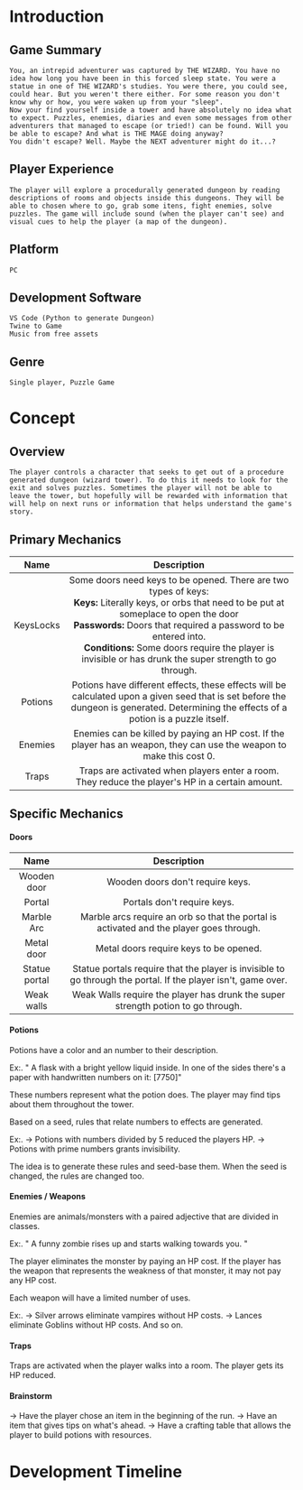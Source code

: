 # Introduction

## Game Summary
	You, an intrepid adventurer was captured by THE WIZARD. You have no idea how long you have been in this forced sleep state. You were a statue in one of THE WIZARD's studies. You were there, you could see, could hear. But you weren't there either. For some reason you don't know why or how, you were waken up from your "sleep".
	Now your find yourself inside a tower and have absolutely no idea what to expect. Puzzles, enemies, diaries and even some messages from other adventurers that managed to escape (or tried!) can be found. Will you be able to escape? And what is THE MAGE doing anyway?
	You didn't escape? Well. Maybe the NEXT adventurer might do it...?
## Player Experience
	The player will explore a procedurally generated dungeon by reading descriptions of rooms and objects inside this dungeons. They will be able to chosen where to go, grab some itens, fight enemies, solve puzzles. The game will include sound (when the player can't see) and visual cues to help the player (a map of the dungeon).
## Platform
	PC
## Development Software
	VS Code (Python to generate Dungeon)
	Twine to Game
	Music from free assets
## Genre
	Single player, Puzzle Game
# Concept
## Overview
	The player controls a character that seeks to get out of a procedure generated dungeon (wizard tower). To do this it needs to look for the exit and solves puzzles. Sometimes the player will not be able to leave the tower, but hopefully will be rewarded with information that will help on next runs or information that helps understand the game's story. 

## Primary Mechanics

| **Name** | **Description** | 
| :--: | :--: |
| KeysLocks | Some doors need keys to be opened. There are two types of keys:<br>**Keys:** Literally keys, or orbs that need to be put at someplace to open the door<br>**Passwords:** Doors that required a password to be entered into.<br>**Conditions:** Some doors require the player is invisible or has drunk the super strength to go through.   | 
| Potions | Potions have different effects, these effects will be calculated upon a given seed that is set before the dungeon is generated. Determining the effects of a potion is a puzzle itself. | 
| Enemies | Enemies can be killed by paying an HP cost. If the player has an weapon, they can use the weapon to make this cost 0. | 
| Traps | Traps are activated when players enter a room. They reduce the player's HP in a certain amount. | 

## Specific Mechanics

#### Doors
| **Name** | **Description** |
| :--: | :--: |
| Wooden door | Wooden doors don't require keys. |
| Portal | Portals don't require keys. |
| Marble Arc | Marble arcs require an orb so that the portal is activated and the player goes through. |
| Metal door | Metal doors require keys to be opened. |
| Statue portal | Statue portals require that the player is invisible to go through the portal. If the player isn't, game over. |
| Weak walls | Weak Walls require the player has drunk the super strength potion to go through. |

#### Potions
Potions have a color and an number to their description.

Ex:. " A flask with a bright yellow liquid inside. In one of the sides there's a paper with handwritten numbers on it: [7750]"

These numbers represent what the potion does. The player may find tips about them throughout the tower. 

Based on a seed, rules that relate numbers to effects are generated.

Ex:. 
-> Potions with numbers divided by 5 reduced the players HP.
-> Potions with prime numbers grants invisibility.

The idea is to generate these rules and seed-base them. When the seed is changed, the rules are changed too.

#### Enemies / Weapons
Enemies are animals/monsters with a paired adjective that are divided in classes. 

Ex:. " A funny zombie rises up and starts walking towards you. "

The player eliminates the monster by paying an HP cost. If the player has the weapon that represents the weakness of that monster, it may not pay any HP cost. 

Each weapon will have a limited number of uses.

Ex:.
-> Silver arrows eliminate vampires without HP costs.
-> Lances eliminate Goblins without HP costs. And so on.

#### Traps
Traps are activated when the player walks into a room. The player gets its HP reduced.

#### Brainstorm
-> Have the player chose an item in the beginning of the run.
-> Have an item that gives tips on what's ahead.
-> Have a crafting table that allows the player to build potions with resources.

# Development Timeline

